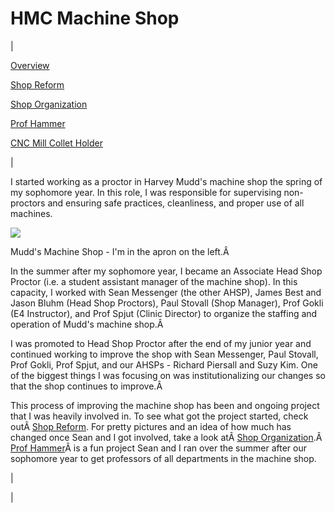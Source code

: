 <head>
<meta name="generator" content="HTML Tidy for Linux (vers 25 March 2009), see www.w3.org">
  <meta http-equiv="Content-Type" content="text/html; charset=us-ascii">

  <title>HMC Machine Shop</title>
  <style type="text/css">
a.c7 {background-color:transparent}
  span.c6 {background-color: transparent; font-size: 80%; font-style: italic}
  div.c5 {display:block;text-align:center;margin-right:auto;margin-left:auto}
  div.c4 {text-align:justify}
  span.c3 {background-color:transparent}
  div.c2 {font-size: 80%}
  span.c1 {font-size: 80%}
  </style>

</head>

# HMC Machine Shop

  

| 
  

[Overview](https://sites.google.com/site/tayloredwardpeterson/projects/hmcmachineshop)

  

[Shop Reform](https://sites.google.com/site/tayloredwardpeterson/projects/hmcmachineshop/shopreform)

  

[Shop Organization](https://sites.google.com/site/tayloredwardpeterson/projects/hmcmachineshop/shoporganization)

  

[Prof Hammer](https://sites.google.com/site/tayloredwardpeterson/projects/hmcmachineshop/profhammer)

  

[CNC Mill Collet Holder](https://sites.google.com/site/tayloredwardpeterson/projects/hmcmachineshop/cncmillcolletholder)

 | 

I started working as a proctor in Harvey Mudd's machine shop the spring of my sophomore year. In this role, I was responsible for supervising non-proctors and ensuring safe practices, cleanliness, and proper use of all machines.

  

[![](https://docs.google.com/uc?id=0B0Jfms0twG8ERkJiOTB4dWlXSGc&export=download)](https://docs.google.com/file/d/0B0Jfms0twG8ERkJiOTB4dWlXSGc/edit?usp=drive_web)

Mudd's Machine Shop - I'm in the apron on the left.Â 

  

In the summer after my sophomore year, I became an Associate Head Shop Proctor (i.e. a student assistant manager of the machine shop). In this capacity, I worked with Sean Messenger (the other AHSP), James Best and Jason Bluhm (Head Shop Proctors), Paul Stovall (Shop Manager), Prof Gokli (E4 Instructor), and Prof Spjut (Clinic Director) to organize the staffing and operation of Mudd's machine shop.Â 

  

I was promoted to Head Shop Proctor after the end of my junior year and continued working to improve the shop with Sean Messenger, Paul Stovall, Prof Gokli, Prof Spjut, and our AHSPs - Richard Piersall and Suzy Kim. One of the biggest things I was focusing on was institutionalizing our changes so that the shop continues to improve.Â 

  

This process of improving the machine shop has been and ongoing project that I was heavily involved in. To see what got the project started, check outÂ [Shop Reform](https://sites.google.com/site/tayloredwardpeterson/system/errors/NodeNotFound?suri=wuid:gx:3ea2f1d5c4b1aee6). For pretty pictures and an idea of how much has changed once Sean and I got involved, take a look atÂ [Shop Organization](https://sites.google.com/site/raintomudd/projects/machineshoporganization).Â [Prof Hammer](https://sites.google.com/site/tayloredwardpeterson/system/errors/NodeNotFound?suri=wuid:gx:70a25e9834e7d6eb)Â is a fun project Sean and I ran over the summer after our sophomore year to get professors of all departments in the machine shop.

 | 
  

 |

  

